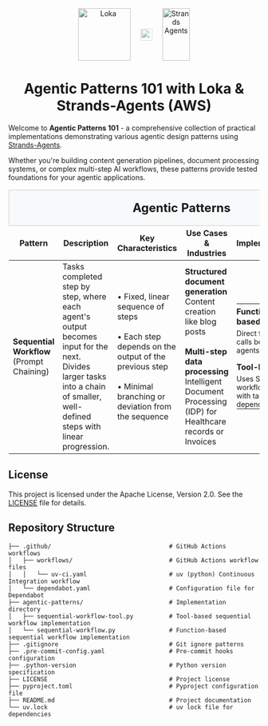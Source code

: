 <div align="center">
  <div style="display: flex; align-items: center; justify-content: center; gap: 20px;">
    <a href="https://loka.com">
      <img src="https://media.licdn.com/dms/image/v2/D4D0BAQGjlTZNkGk34w/company-logo_200_200/company-logo_200_200/0/1719824852415/loka_logo?e=2147483647&v=beta&t=b02H4t2HnGT1QvNFfSctVcPqMgaDojSW1OcJPA-Lk18" alt="Loka" width="105px" height="105px">
    </a>
    <img src="https://cdn-icons-png.flaticon.com/512/1828/1828778.png" alt="×" width="24px" height="24px" style="opacity: 0.6;">
    <a href="https://strandsagents.com">
      <img src="https://strandsagents.com/latest/assets/logo-github.svg" alt="Strands Agents" width="55px" height="105px">
    </a>
  </div>

  <h1>
    Agentic Patterns 101 with Loka & Strands-Agents (AWS)
  </h1>

</div>

Welcome to **Agentic Patterns 101** - a comprehensive collection of practical implementations demonstrating various agentic design patterns using [Strands-Agents](https://strandsagents.com).

Whether you're building content generation pipelines, document processing systems, or complex multi-step AI workflows, these patterns provide tested foundations for your agentic applications.

<table>
  <thead>
    <tr>
      <th colspan="6" style="text-align: center; font-size: 1.5em; padding: 20px; background-color: #f8f9fa; border: 2px solid #dee2e6;">
        <strong>Agentic Patterns</strong>
      </th>
    </tr>
    <tr>
      <th>Pattern</th>
      <th>Description</th>
      <th>Key Characteristics</th>
      <th>Use Cases & Industries</th>
      <th>Implementation</th>
      <th>File Paths</th>
    </tr>
  </thead>
  <tbody>
    <tr>
      <td><strong>Sequential Workflow</strong><br>(Prompt Chaining)</td>
      <td>
        Tasks completed step by step, where each agent's output becomes input for the next. Divides larger tasks into a chain of smaller, well-defined steps with linear progression.
      </td>
      <td>
        • Fixed, linear sequence of steps<br><br>
        • Each step depends on the output of the previous step<br><br>
        • Minimal branching or deviation from the sequence
      </td>
      <td>
        <strong>Structured document generation</strong><br>
        Content creation like blog posts
        <br><br>
        <strong>Multi-step data processing</strong><br>
        Intelligent Document Processing (IDP) for Healthcare records or Invoices
      </td>
      <td>
        <table style="border: none; margin: 0;">
          <tr style="border: none;">
            <td style="border: none; padding: 5px 0;"><strong>Function-based</strong></td>
          </tr>
          <tr style="border: none;">
            <td style="border: none; padding: 0 0 10px 0; font-size: 0.9em;">Direct function calls between agents</td>
          </tr>
          <tr style="border: none;">
            <td style="border: none; padding: 5px 0;"><strong>Tool-based</strong></td>
          </tr>
          <tr style="border: none;">
            <td style="border: none; padding: 0; font-size: 0.9em;">Uses Strands workflow tool with task dependencies</td>
          </tr>
        </table>
      </td>
      <td>
        <table style="border: none; margin: 0;">
          <tr style="border: none;">
            <td style="border: none; padding: 5px 0;">
              <a href="./agentic-patterns/sequential-workflow.py"><code>sequential-workflow.py</code></a>
            </td>
          </tr>
          <tr style="border: none;">
            <td style="border: none; padding: 5px 0;">
              <a href="./agentic-patterns/sequential-workflow-tool.py"><code>sequential-workflow-tool.py</code></a>
            </td>
          </tr>
        </table>
      </td>
    </tr>
  </tbody>
</table>

## License

This project is licensed under the Apache License, Version 2.0. See the [LICENSE](LICENSE) file for details.

## Repository Structure

```
├── .github/                                 # GitHub Actions workflows
│   ├── workflows/                           # GitHub Actions workflow files
│   │   └── uv-ci.yaml                       # uv (python) Continuous Integration workflow
│   └── dependabot.yaml                      # Configuration file for Dependabot
├── agentic-patterns/                        # Implementation directory
│   ├── sequential-workflow-tool.py          # Tool-based sequential workflow implementation
│   └── sequential-workflow.py               # Function-based sequential workflow implementation
├── .gitignore                               # Git ignore patterns
├── .pre-commit-config.yaml                  # Pre-commit hooks configuration
├── .python-version                          # Python version specification
├── LICENSE                                  # Project license
├── pyproject.toml                           # Pyproject configuration file
├── README.md                                # Project documentation
└── uv.lock                                  # uv lock file for dependencies
```
